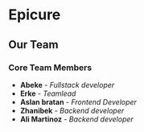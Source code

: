 # Epicure

## Our Team

### Core Team Members
- **Abeke** - *Fullstack developer*
- **Erke** - *Teamlead*
- **Aslan bratan** - *Frontend Developer*
- **Zhanibek** - *Backend developer*
- **Ali Martinoz** - *Backend developer*